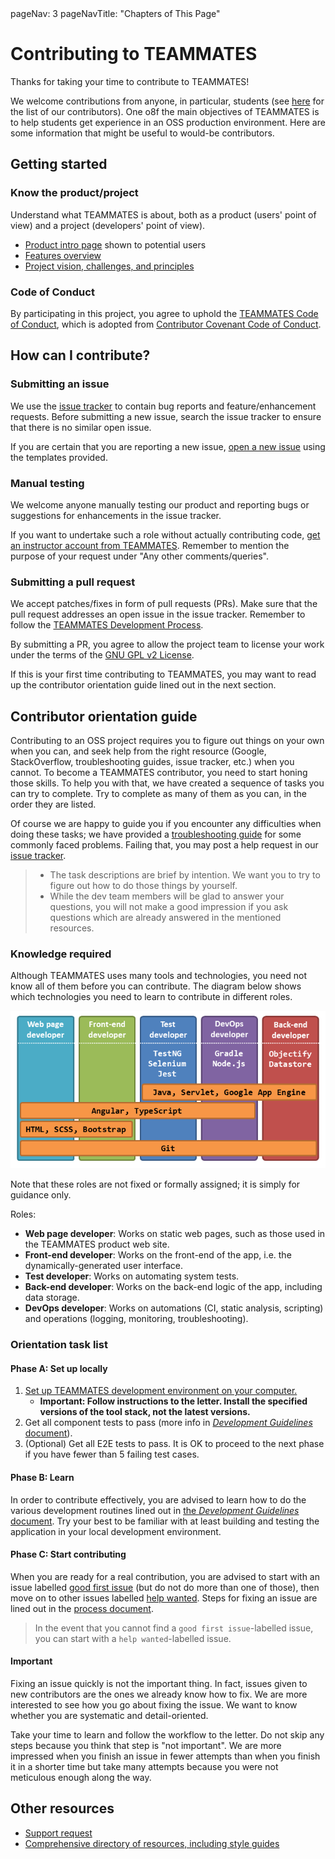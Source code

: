 <frontmatter>
  pageNav: 3
  pageNavTitle: "Chapters of This Page"
</frontmatter>

# Contributing to TEAMMATES

Thanks for taking your time to contribute to TEAMMATES!

We welcome contributions from anyone, in particular, students (see [here](https://teammatesv4.appspot.com/web/front/about) for the list of our contributors). One o8f the main objectives of TEAMMATES is to help students get experience in an OSS production environment. Here are some information that might be useful to would-be contributors.

## Getting started

### Know the product/project

Understand what TEAMMATES is about, both as a product (users' point of view) and a project (developers' point of view).

* [Product intro page](https://teammatesv4.appspot.com) shown to potential users
* [Features overview](https://teammatesv4.appspot.com/web/front/features)
* [Project vision, challenges, and principles](overview.md)

### Code of Conduct

By participating in this project, you agree to uphold the [TEAMMATES Code of Conduct](../.github/CODE_OF_CONDUCT.md), which is adopted from [Contributor Covenant Code of Conduct](https://www.contributor-covenant.org/).

## How can I contribute?

### Submitting an issue

We use the [issue tracker](https://github.com/TEAMMATES/teammates/issues) to contain bug reports and feature/enhancement requests.
Before submitting a new issue, search the issue tracker to ensure that there is no similar open issue.

If you are certain that you are reporting a new issue, [open a new issue](https://github.com/TEAMMATES/teammates/issues/new) using the templates provided.

### Manual testing

We welcome anyone manually testing our product and reporting bugs or suggestions for enhancements in the issue tracker.

If you want to undertake such a role without actually contributing code, [get an instructor account from TEAMMATES](https://teammatesv4.appspot.com/web/front/request).
Remember to mention the purpose of your request under "Any other comments/queries".

### Submitting a pull request

We accept patches/fixes in form of pull requests (PRs). Make sure that the pull request addresses an open issue in the issue tracker.
Remember to follow the [TEAMMATES Development Process](process.md).

By submitting a PR, you agree to allow the project team to license your work under the terms of the [GNU GPL v2 License](https://github.com/TEAMMATES/teammates/blob/master/LICENSE).

If this is your first time contributing to TEAMMATES, you may want to read up the contributor orientation guide lined out in the next section.

## Contributor orientation guide

Contributing to an OSS project requires you to figure out things on your own when you can, and seek help from the right resource (Google, StackOverflow, troubleshooting guides, issue tracker, etc.) when you cannot. To become a TEAMMATES contributor, you need to start honing those skills. To help you with that, we have created a sequence of tasks you can try to complete. Try to complete as many of them as you can, in the order they are listed.

Of course we are happy to guide you if you encounter any difficulties when doing these tasks; we have provided a [troubleshooting guide](troubleshooting-guide.md) for some commonly faced problems. Failing that, you may post a help request in our [issue tracker](https://github.com/TEAMMATES/teammates/issues).

> * The task descriptions are brief by intention. We want you to try to figure out how to do those things by yourself.
> * While the dev team members will be glad to answer your questions, you will not make a good impression if you ask questions which are already answered in the mentioned resources.

### Knowledge required

Although TEAMMATES uses many tools and technologies, you need not know all of them before you can contribute. The diagram below shows which technologies you need to learn to contribute in different roles.

![RolesAndTechnologies.png](images/RolesAndTechnologies.png)

Note that these roles are not fixed or formally assigned; it is simply for guidance only.

Roles:

* **Web page developer**: Works on static web pages, such as those used in the TEAMMATES product web site.
* **Front-end developer**: Works on the front-end of the app, i.e. the dynamically-generated user interface.
* **Test developer**: Works on automating system tests.
* **Back-end developer**: Works on the back-end logic of the app, including data storage.
* **DevOps developer**: Works on automations (CI, static analysis, scripting) and operations (logging, monitoring, troubleshooting).

### Orientation task list

#### Phase A: Set up locally

1. [Set up TEAMMATES development environment on your computer.](setting-up.md)
   * **Important: Follow instructions to the letter. Install the specified versions of the tool stack, not the latest versions.**
1. Get all component tests to pass (more info in [_Development Guidelines_ document](development.md)).
1. (Optional) Get all E2E tests to pass.
   It is OK to proceed to the next phase if you have fewer than 5 failing test cases.

#### Phase B: Learn

In order to contribute effectively, you are advised to learn how to do the various development routines lined out in [the _Development Guidelines_ document](development.md).
Try your best to be familiar with at least building and testing the application in your local development environment.

#### Phase C: Start contributing

When you are ready for a real contribution, you are advised to start with an issue labelled [good first issue](https://github.com/TEAMMATES/teammates/issues?q=is:issue+is:open+label:"good+first+issue") (but do not do more than one of those), then move on to other issues labelled [help wanted](https://github.com/TEAMMATES/teammates/issues?q=is:issue+is:open+label:"help+wanted").
Steps for fixing an issue are lined out in the [process document](process.md).

> In the event that you cannot find a `good first issue`-labelled issue, you can start with a `help wanted`-labelled issue.

#### Important

Fixing an issue quickly is not the important thing. In fact, issues given to new contributors are the ones we already know how to fix.
We are more interested to see how you go about fixing the issue. We want to know whether you are systematic and detail-oriented.

Take your time to learn and follow the workflow to the letter. Do not skip any steps because you think that step is "not important". We are more impressed when you finish an issue in fewer attempts than when you finish it in a shorter time but take many attempts because you were not meticulous enough along the way.

## Other resources

* [Support request](../.github/SUPPORT.md)
* [Comprehensive directory of resources, including style guides](../docs/README.md)
